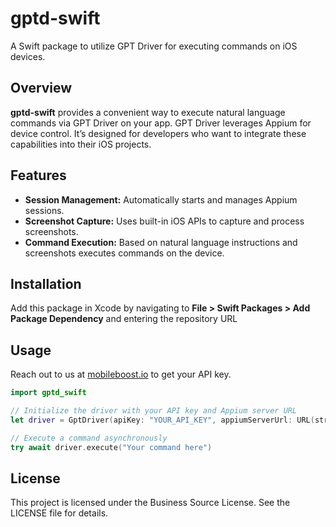 # gptd-swift

A Swift package to utilize GPT Driver for executing commands on iOS devices.

## Overview

**gptd-swift** provides a convenient way to execute natural language commands via GPT Driver on your app. GPT Driver leverages Appium for device control. It’s designed for developers who want to integrate these capabilities into their iOS projects.

## Features

- **Session Management:** Automatically starts and manages Appium sessions.
- **Screenshot Capture:** Uses built-in iOS APIs to capture and process screenshots.
- **Command Execution:** Based on natural language instructions and screenshots executes commands on the device.


## Installation

Add this package in Xcode by navigating to **File > Swift Packages > Add Package Dependency** and entering the repository URL

## Usage

Reach out to us at [mobileboost.io](https://mobileboost.io) to get your API key.

```swift
import gptd_swift

// Initialize the driver with your API key and Appium server URL
let driver = GptDriver(apiKey: "YOUR_API_KEY", appiumServerUrl: URL(string: "http://localhost:4723")!)

// Execute a command asynchronously
try await driver.execute("Your command here")

```

## License

This project is licensed under the Business Source License. See the LICENSE file for details.